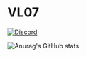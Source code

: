 # VL07
[![Discord](https://img.shields.io/badge/VL07%239174-%237289DA.svg?style=for-the-badge&logo=discord&logoColor=white)](https://discord.com/users/764470169602359317)


![Anurag's GitHub stats](https://github-readme-stats.vercel.app/api?username=VL07&show_icons=true)
